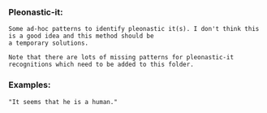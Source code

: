 ### Pleonastic-it:

    Some ad-hoc patterns to identify pleonastic it(s). I don't think this is a good idea and this method should be
    a temporary solutions.
    
    Note that there are lots of missing patterns for pleonastic-it recognitions which need to be added to this folder.
    
### Examples:

    "It seems that he is a human."